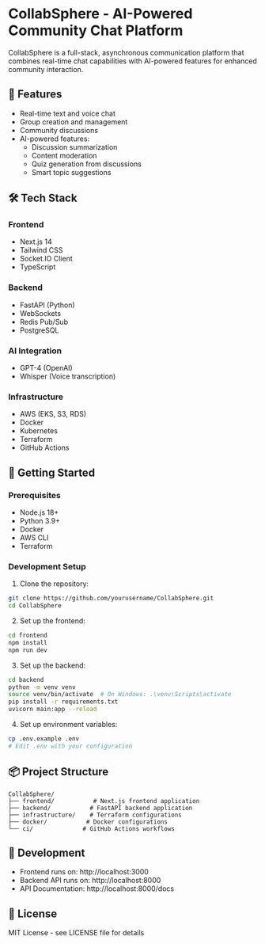 # CollabSphere - AI-Powered Community Chat Platform

CollabSphere is a full-stack, asynchronous communication platform that combines real-time chat capabilities with AI-powered features for enhanced community interaction.

## 🌟 Features

- Real-time text and voice chat
- Group creation and management
- Community discussions
- AI-powered features:
  - Discussion summarization
  - Content moderation
  - Quiz generation from discussions
  - Smart topic suggestions

## 🛠️ Tech Stack

### Frontend
- Next.js 14
- Tailwind CSS
- Socket.IO Client
- TypeScript

### Backend
- FastAPI (Python)
- WebSockets
- Redis Pub/Sub
- PostgreSQL

### AI Integration
- GPT-4 (OpenAI)
- Whisper (Voice transcription)

### Infrastructure
- AWS (EKS, S3, RDS)
- Docker
- Kubernetes
- Terraform
- GitHub Actions

## 🚀 Getting Started

### Prerequisites
- Node.js 18+
- Python 3.9+
- Docker
- AWS CLI
- Terraform

### Development Setup

1. Clone the repository:
```bash
git clone https://github.com/yourusername/CollabSphere.git
cd CollabSphere
```

2. Set up the frontend:
```bash
cd frontend
npm install
npm run dev
```

3. Set up the backend:
```bash
cd backend
python -m venv venv
source venv/bin/activate  # On Windows: .\venv\Scripts\activate
pip install -r requirements.txt
uvicorn main:app --reload
```

4. Set up environment variables:
```bash
cp .env.example .env
# Edit .env with your configuration
```

## 📦 Project Structure

```
CollabSphere/
├── frontend/           # Next.js frontend application
├── backend/           # FastAPI backend application
├── infrastructure/    # Terraform configurations
├── docker/           # Docker configurations
└── ci/              # GitHub Actions workflows
```

## 🔧 Development

- Frontend runs on: http://localhost:3000
- Backend API runs on: http://localhost:8000
- API Documentation: http://localhost:8000/docs

## 📝 License

MIT License - see LICENSE file for details 